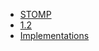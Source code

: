 
* [STOMP](${uri("/")}) 
* [1.2](${uri("/stomp-specification-1.2.html")}) 
* [Implementations](${uri("/implementations.html")}) 

